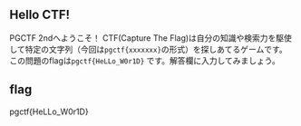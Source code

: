 ## Hello CTF!
PGCTF 2ndへようこそ！
CTF(Capture The Flag)は自分の知識や検索力を駆使して特定の文字列（今回は`pgctf{xxxxxxx}`の形式）を探しあてるゲームです。
この問題のflagは`pgctf{HeLLo_W0r1D}` です。解答欄に入力してみましょう。

## flag
pgctf{HeLLo_W0r1D}
